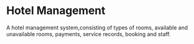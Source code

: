 # Hotel Management
A hotel management system,consisting of types of rooms, available  and unavailable rooms, payments, service records, booking and staff.



